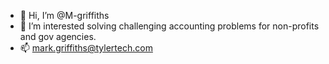 - 👋 Hi, I’m @M-griffiths
- 👀 I’m interested solving challenging accounting problems for non-profits and gov agencies.
- 📫 mark.griffiths@tylertech.com 

<!---
M-griffiths/M-griffiths is a ✨ special ✨ repository because its `README.md` (this file) appears on your GitHub profile.
You can click the Preview link to take a look at your changes.
--->
